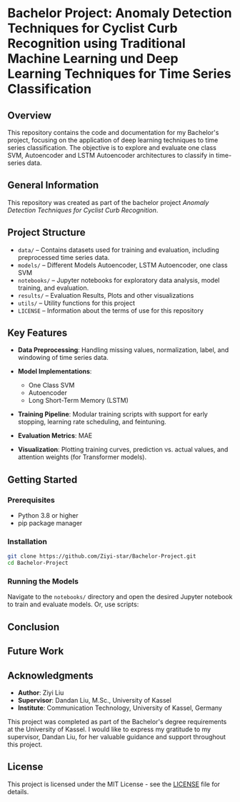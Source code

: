 # Bachelor Project: Anomaly Detection Techniques for Cyclist Curb Recognition using Traditional Machine Learning und Deep Learning Techniques for Time Series Classification

## Overview

This repository contains the code and documentation for my Bachelor's project, focusing on the application of deep learning techniques to time series classification. The objective is to explore and evaluate one class SVM, Autoencoder and LSTM Autoencoder architectures to classify in time-series data.

## General Information
This repository was created as part of the bachelor project *Anomaly Detection Techniques for Cyclist Curb Recognition*.

## Project Structure

- `data/` – Contains datasets used for training and evaluation, including preprocessed time series data.  
- `models/` – Different Models Autoencoder, LSTM Autoencoder, one class SVM
- `notebooks/` – Jupyter notebooks for exploratory data analysis, model training, and evaluation.
- `results/` – Evaluation Results, Plots and other visualizations  
- `utils/` – Utility functions for this project  
- `LICENSE` – Information about the terms of use for this repository  


## Key Features

- **Data Preprocessing**: Handling missing values, normalization, label, and windowing of time series data.
- **Model Implementations**:
  - One Class SVM
  - Autoencoder
  - Long Short-Term Memory (LSTM)

- **Training Pipeline**: Modular training scripts with support for early stopping, learning rate scheduling, and feintuning.
- **Evaluation Metrics**: MAE
- **Visualization**: Plotting training curves, prediction vs. actual values, and attention weights (for Transformer models).

## Getting Started

### Prerequisites

- Python 3.8 or higher
- pip package manager

### Installation

```bash
git clone https://github.com/Ziyi-star/Bachelor-Project.git
cd Bachelor-Project
```

### Running the Models
Navigate to the `notebooks/` directory and open the desired Jupyter notebook to train and evaluate models. Or, use scripts:


## Conclusion


## Future Work


## Acknowledgments

- **Author**: Ziyi Liu  
- **Supervisor**: Dandan Liu, M.Sc., University of Kassel  
- **Institute**: Communication Technology, University of Kassel, Germany  

This project was completed as part of the Bachelor's degree requirements at the University of Kassel. I would like to express my gratitude to my supervisor, Dandan Liu, for her valuable guidance and support throughout this project.



## License

This project is licensed under the MIT License - see the [LICENSE](LICENSE) file for details.


